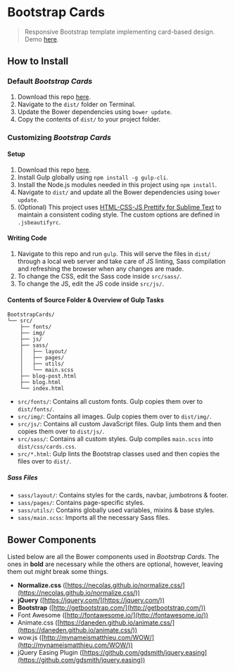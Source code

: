 # Bootstrap Cards
> Responsive Bootstrap template implementing card-based design. Demo [here](http://suyashlakhotia.com/BootstrapCards/).

## How to Install

### Default *Bootstrap Cards*

1. Download this repo [here](https://github.com/SuyashLakhotia/BootstrapCards/archive/master.zip).
2. Navigate to the `dist/` folder on Terminal.
3. Update the Bower dependencies using `bower update`.
4. Copy the contents of `dist/` to your project folder.

### Customizing *Bootstrap Cards*

#### Setup

1. Download this repo [here](https://github.com/SuyashLakhotia/BootstrapCards/archive/master.zip).
2. Install Gulp globally using `npm install -g gulp-cli`.
3. Install the Node.js modules needed in this project using `npm install`.
4. Navigate to `dist/` and update all the Bower dependencies using `bower update`.
5. (Optional) This project uses [HTML-CSS-JS Prettify for Sublime Text](https://github.com/victorporof/Sublime-HTMLPrettify) to maintain a consistent coding style. The custom options are defined in `.jsbeautifyrc`.

#### Writing Code

1. Navigate to this repo and run `gulp`. This will serve the files in `dist/` through a local web server and take care of JS linting, Sass compilation and refreshing the browser when any changes are made.
2. To change the CSS, edit the Sass code inside `src/sass/`.
3. To change the JS, edit the JS code inside `src/js/`.

#### Contents of Source Folder &amp; Overview of Gulp Tasks

```
BootstrapCards/
└── src/
    ├── fonts/
    ├── img/
    ├── js/
    ├── sass/
    │   ├── layout/
    │   ├── pages/
    │   ├── utils/
    │   └── main.scss
    ├── blog-post.html
    ├── blog.html
    └── index.html
```

- `src/fonts/`: Contains all custom fonts. Gulp copies them over to `dist/fonts/`.
- `src/img/`: Contains all images. Gulp copies them over to `dist/img/`.
- `src/js/`: Contains all custom JavaScript files. Gulp lints them and then copies them over to `dist/js/`.
- `src/sass/`: Contains all custom styles. Gulp compiles `main.scss` into `dist/css/cards.css`.
- `src/*.html`: Gulp lints the Bootstrap classes used and then copies the files over to `dist/`.

##### Sass Files
- `sass/layout/`: Contains styles for the cards, navbar, jumbotrons &amp; footer.
- `sass/pages/`: Contains page-specific styles.
- `sass/utils/`: Contains globally used variables, mixins & base styles.
- `sass/main.scss`: Imports all the necessary Sass files.

## Bower Components

Listed below are all the Bower components used in *Bootstrap Cards*. The ones in **bold** are necessary while the others are optional, however, leaving them out *might* break some things.

- **Normalize.css** ([https://necolas.github.io/normalize.css/](https://necolas.github.io/normalize.css/))
- **jQuery** ([https://jquery.com/](https://jquery.com/))
- **Bootstrap** ([http://getbootstrap.com/](http://getbootstrap.com/))
- Font Awesome ([http://fontawesome.io/](http://fontawesome.io/))
- Animate.css ([https://daneden.github.io/animate.css/](https://daneden.github.io/animate.css/))
- wow.js ([http://mynameismatthieu.com/WOW/](http://mynameismatthieu.com/WOW/))
- jQuery Easing Plugin ([https://github.com/gdsmith/jquery.easing](https://github.com/gdsmith/jquery.easing))
